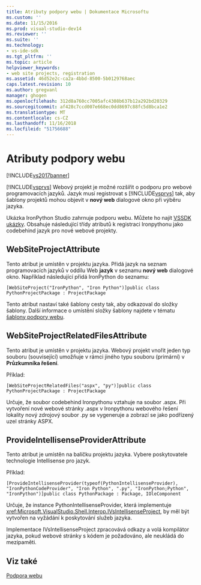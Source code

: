 ```yaml
---
title: Atributy podpory webu | Dokumentace Microsoftu
ms.custom: ''
ms.date: 11/15/2016
ms.prod: visual-studio-dev14
ms.reviewer: ''
ms.suite: ''
ms.technology:
- vs-ide-sdk
ms.tgt_pltfrm: ''
ms.topic: article
helpviewer_keywords:
- web site projects, registration
ms.assetid: 46d52e2c-ca2a-4bbd-8500-5b0129768aec
caps.latest.revision: 10
ms.author: gregvanl
manager: ghogen
ms.openlocfilehash: 312d8a760cc7005afc4308b637b12a292bd20329
ms.sourcegitcommit: af428c7ccd007e668ec0dd8697c88fc5d8bca1e2
ms.translationtype: MT
ms.contentlocale: cs-CZ
ms.lasthandoff: 11/16/2018
ms.locfileid: "51756688"
---
```

# <a name="web-site-support-attributes"></a>Atributy podpory webu
[!INCLUDE[vs2017banner](../../includes/vs2017banner.md)]

[!INCLUDE[vsprvs](../../includes/vsprvs-md.md)] Webový projekt je možné rozšířit o podporu pro webové programovacích jazyků. Jazyk musí registrovat s [!INCLUDE[vsprvs](../../includes/vsprvs-md.md)] tak, aby šablony projektů mohou objevit v **nový web** dialogové okno při výběru jazyka.  
  
 Ukázka IronPython Studio zahrnuje podporu webu. Můžete ho najít [VSSDK ukázky](../../misc/vssdk-samples.md). Obsahuje následující třídy atributů k registraci Ironpythonu jako codebehind jazyk pro nové webové projekty.  
  
## <a name="websiteprojectattribute"></a>WebSiteProjectAttribute  
 Tento atribut je umístěn v projektu jazyka. Přidá jazyk na seznam programovacích jazyků v oddílu Web **jazyk** v seznamu **nový web** dialogové okno. Například následující přidá IronPython do seznamu:  
  
```  
[WebSiteProject("IronPython", "Iron Python")]public class PythonProjectPackage : ProjectPackage  
```  
  
 Tento atribut nastaví také šablony cesty tak, aby odkazoval do složky šablony. Další informace o umístění složky šablony najdete v tématu [šablony podpory webu](../../extensibility/internals/web-site-support-templates.md).  
  
## <a name="websiteprojectrelatedfilesattribute"></a>WebSiteProjectRelatedFilesAttribute  
 Tento atribut je umístěn v projektu jazyka. Webový projekt vnořit jeden typ souboru (související) umožňuje v rámci jiného typu souboru (primární) v **Průzkumníka řešení**.  
  
 Příklad:  
  
```  
[WebSiteProjectRelatedFiles("aspx", "py")]public class PythonProjectPackage : ProjectPackage  
```  
  
 Určuje, že soubor codebehind Ironpythonu vztahuje na soubor .aspx. Při vytvoření nové webové stránky .aspx v Ironpythonu webového řešení lokality nový zdrojový soubor .py se vygeneruje a zobrazí se jako podřízený uzel stránky ASPX.  
  
## <a name="provideintellisenseproviderattribute"></a>ProvideIntellisenseProviderAttribute  
 Tento atribut je umístěn na balíčku projektu jazyka. Vybere poskytovatele technologie Intellisense pro jazyk.  
  
 Příklad:  
  
```  
[ProvideIntellisenseProvider(typeof(PythonIntellisenseProvider), "IronPythonCodeProvider", "Iron Python", ".py", "IronPython;Python", "IronPython")]public class PythonPackage : Package, IOleComponent  
```  
  
 Určuje, že instance PythonIntellisenseProvider, která implementuje <xref:Microsoft.VisualStudio.Shell.Interop.IVsIntellisenseProject>, by měl být vytvořen na vyžádání k poskytování služeb jazyka.  
  
 Implementace IVsIntellisenseProject zpracovává odkazy a volá kompilátor jazyka, pokud webové stránky s kódem je požadováno, ale neukládá do mezipaměti.  
  
## <a name="see-also"></a>Viz také  
 [Podpora webu](../../extensibility/internals/web-site-support.md)

